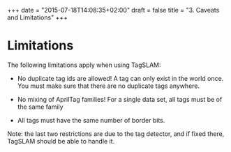 +++
date = "2015-07-18T14:08:35+02:00"
draft = false
title = "3. Caveats and Limitations"
+++
# Limitations

The following limitations apply when using TagSLAM:

- No duplicate tag ids are allowed! A tag can only exist in the
world once. You must make sure that there are no duplicate tags
anywhere.

- No mixing of AprilTag families! For a single data set, all tags must
be of the same family

- All tags must have the same number of border bits.

Note: the last two restrictions are due to the tag
detector, and if fixed there, TagSLAM should be able to handle it.

